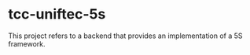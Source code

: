 # tcc-uniftec-5s
This project refers to a backend that provides an implementation of a 5S framework.
